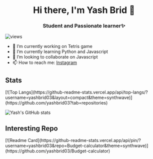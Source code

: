 <h1 align=center> Hi there, I'm Yash Brid 👋</h1>
<h3 align=center> Student and Passionate learner✨</h3>

<p align="left"> <img src="https://komarev.com/ghpvc/?username=yashbrid03&color=orange" alt="views" /> </p>

- 🔭 I’m currently working on Tetris game
- 🌱 I’m currently learning Python and Javascript 
- 👯 I’m looking to collaborate on Javascript
- 📫 How to reach me: [Instagram](https://www.instagram.com/yashbrid04/)

<h2>Stats</h2>
[![Top Langs](https://github-readme-stats.vercel.app/api/top-langs/?username=yashbrid03&layout=compact&theme=synthwave)](https://github.com/yashbrid03?tab=repositories)

![Yash's GitHub stats](https://github-readme-stats.vercel.app/api?username=yashbrid03&show_icons=true&theme=synthwave&hide=contribs,prs)

<h2>Interesting Repo</h2>
[![Readme Card](https://github-readme-stats.vercel.app/api/pin/?username=yashbrid03&repo=Budget-calculator&theme=synthwave)](https://github.com/yashbrid03/Budget-calculator)
